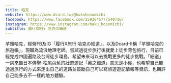 ```yaml
---
title: 哈克
website: https://www.dcard.tw/@hakuhosomichi
facebook: https://www.facebook.com/1593645777540716/
instagram: https://www.instagram.com/haku_hosomichi/
subtitle: 履行X旅行 哈克の細道
---
```


芋頭哈克，經營FB及IG「履行X旅行 哈克の細道」，以及Dcard卡稱「芋頭哈克的旅遊帳」，現職為流浪地理老師。嘗試過徒步旅行後就愛上徒步背包旅行，目前已經完成四國遍路及台灣徒步環島，希望未來可以去挑戰更多的徒步挑戰。「細道」一詞來自日本俳聖-松尾芭蕉的壯遊遊記「奧之細道」意思是小徑，也希望自己能透過旅行的方式來走出自己的道路並鼓勵自己可以寫旅遊遊記情報等資訊，也期許自己能多去不一樣的地方體驗。